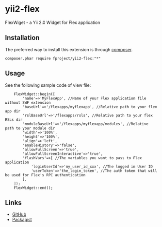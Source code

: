 yii2-flex
===========

FlexWiget - a Yii 2.0 Widget for Flex application

Installation
------------

The preferred way to install this extension is through [composer](http://getcomposer.org/download/).

    composer.phar require fproject/yii2-flex:"*"

Usage
-----

See the following sample code of view file:

 ```
     FlexWidget::begin([
         'name'=>'MyFlexApp', //Name of your Flex application file without SWF extension
         'baseUrl'=>'/flexapps/myflexapp', //Relative path to your flex app dir
         'rslBaseUrl'=>'/flexapps/rsls', //Relative path to your flex RSLs dir
         'moduleBaseUrl'=>'/flexapps/myflexapp/modules', //Relative path to your module dir
         'width'=>'100%',
         'height'=>'100%',
         'align'=>'left',
         'enableHistory'=>'false',
         'allowFullScreen'=>'true',
         'allowFullScreenInteractive'=>'true',
         'flashVars'=>[ //The variables you want to pass to Flex application
             'loginUserId'=>'my_user_id_xxx', //The logged in User ID
             'userToken'=>'the_login_token', //The auth token that will be used for Flex's RPC authentication
         ],
     ]);
     FlexWidget::end();
 ```
Links
-----

- [GitHub](https://github.com/fproject/yii2-flex)
- [Packagist](https://packagist.org/packages/fproject/yii2-flex)

